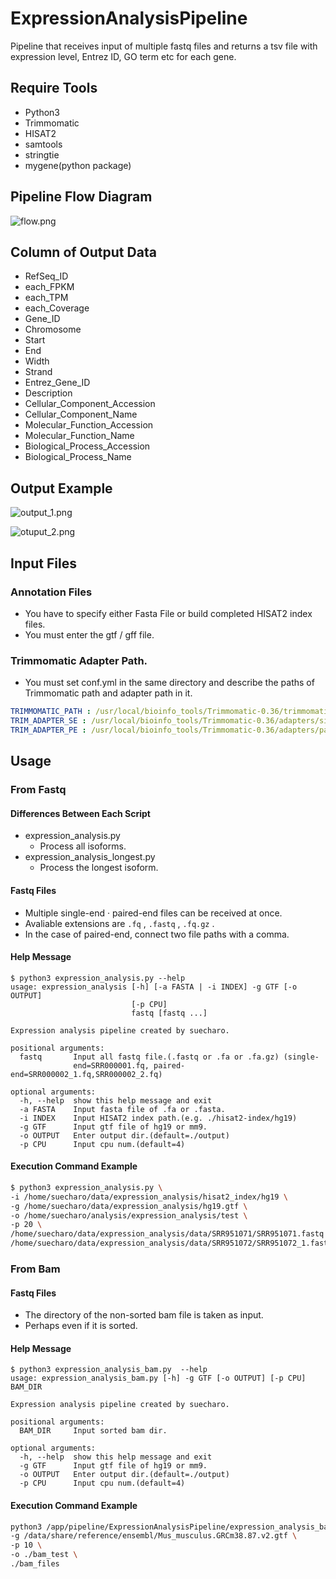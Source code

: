 # ExpressionAnalysisPipeline
Pipeline that receives input of multiple fastq files and returns a tsv file with expression level, Entrez ID, GO term etc for each gene.

## Require Tools
- Python3
- Trimmomatic
- HISAT2
- samtools
- stringtie
- mygene(python package)

## Pipeline Flow Diagram
![flow.png](https://github.com/suecharo/ExpressionAnalysisPipeline/raw/master/flow.png)

## Column of Output Data
- RefSeq_ID
- each_FPKM
- each_TPM
- each_Coverage
- Gene_ID
- Chromosome
- Start
- End
- Width
- Strand
- Entrez_Gene_ID
- Description
- Cellular_Component_Accession
- Cellular_Component_Name
- Molecular_Function_Accession
- Molecular_Function_Name
- Biological_Process_Accession
- Biological_Process_Name

## Output Example
![output_1.png](https://github.com/suecharo/ExpressionAnalysisPipeline/raw/master/output_1.png)

![otuput_2.png](https://github.com/suecharo/ExpressionAnalysisPipeline/raw/master/output_2.png)

## Input Files
### Annotation Files
- You have to specify either Fasta File or build completed HISAT2 index files.
- You must enter the gtf / gff file.

### Trimmomatic Adapter Path.
- You must set conf.yml in the same directory and describe the paths of Trimmomatic path and adapter path in it.

``` conf.yml
TRIMMOMATIC_PATH : /usr/local/bioinfo_tools/Trimmomatic-0.36/trimmomatic-0.36.jar
TRIM_ADAPTER_SE : /usr/local/bioinfo_tools/Trimmomatic-0.36/adapters/single_end.fa
TRIM_ADAPTER_PE : /usr/local/bioinfo_tools/Trimmomatic-0.36/adapters/paired_end.fa
```

## Usage
### From Fastq
#### Differences Between Each Script
- expression_analysis.py
    - Process all isoforms.
- expression_analysis_longest.py
    - Process the longest isoform.

#### Fastq Files
- Multiple single-end · paired-end files can be received at once.
- Avaliable extensions are `.fq` , `.fastq` , `.fq.gz` .
- In the case of paired-end, connect two file paths with a comma.

#### Help Message

```
$ python3 expression_analysis.py --help
usage: expression_analysis [-h] [-a FASTA | -i INDEX] -g GTF [-o OUTPUT]
                           [-p CPU]
                           fastq [fastq ...]

Expression analysis pipeline created by suecharo.

positional arguments:
  fastq       Input all fastq file.(.fastq or .fa or .fa.gz) (single-
              end=SRR000001.fq, paired-end=SRR000002_1.fq,SRR000002_2.fq)

optional arguments:
  -h, --help  show this help message and exit
  -a FASTA    Input fasta file of .fa or .fasta.
  -i INDEX    Input HISAT2 index path.(e.g. ./hisat2-index/hg19)
  -g GTF      Input gtf file of hg19 or mm9.
  -o OUTPUT   Enter output dir.(default=./output)
  -p CPU      Input cpu num.(default=4)
```

#### Execution Command Example

``` bash
$ python3 expression_analysis.py \
-i /home/suecharo/data/expression_analysis/hisat2_index/hg19 \
-g /home/suecharo/data/expression_analysis/hg19.gtf \
-o /home/suecharo/analysis/expression_analysis/test \
-p 20 \
/home/suecharo/data/expression_analysis/data/SRR951071/SRR951071.fastq \
/home/suecharo/data/expression_analysis/data/SRR951072/SRR951072_1.fastq,/home/suecharo/data/expression_analysis/data/SRR951072/SRR951072_2.fastq
```

### From Bam
#### Fastq Files
- The directory of the non-sorted bam file is taken as input.
- Perhaps even if it is sorted.

#### Help Message

```
$ python3 expression_analysis_bam.py  --help
usage: expression_analysis_bam.py [-h] -g GTF [-o OUTPUT] [-p CPU] BAM_DIR

Expression analysis pipeline created by suecharo.

positional arguments:
  BAM_DIR     Input sorted bam dir.

optional arguments:
  -h, --help  show this help message and exit
  -g GTF      Input gtf file of hg19 or mm9.
  -o OUTPUT   Enter output dir.(default=./output)
  -p CPU      Input cpu num.(default=4)
```

#### Execution Command Example

``` bash
python3 /app/pipeline/ExpressionAnalysisPipeline/expression_analysis_bam.py  \
-g /data/share/reference/ensembl/Mus_musculus.GRCm38.87.v2.gtf \
-p 10 \
-o ./bam_test \
./bam_files
```
